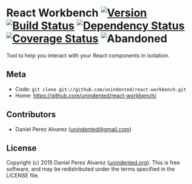 # React Workbench [![Version](https://img.shields.io/npm/v/react-workbench.svg)](https://www.npmjs.com/package/react-workbench) [![Build Status](https://img.shields.io/travis/unindented/react-workbench.svg)](http://travis-ci.org/unindented/react-workbench) [![Dependency Status](https://img.shields.io/gemnasium/unindented/react-workbench.svg)](https://gemnasium.com/unindented/react-workbench) [![Coverage Status](https://img.shields.io/coveralls/unindented/react-workbench.svg)](https://coveralls.io/r/unindented/react-workbench) ![Abandoned](https://img.shields.io/badge/status-abandoned-red.svg)

Tool to help you interact with your React components in isolation.


## Meta

* Code: `git clone git://github.com/unindented/react-workbench.git`
* Home: <https://github.com/unindented/react-workbench/>


## Contributors

* Daniel Perez Alvarez ([unindented@gmail.com](mailto:unindented@gmail.com))


## License

Copyright (c) 2015 Daniel Perez Alvarez ([unindented.org](https://unindented.org/)). This is free software, and may be redistributed under the terms specified in the LICENSE file.

